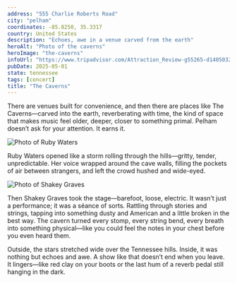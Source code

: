 ```yaml
---
address: "555 Charlie Roberts Road"
city: "pelham"
coordinates: -85.8250, 35.3317
country: United States
description: "Echoes, awe in a venue carved from the earth"
heroAlt: "Photo of the caverns"
heroImage: "the-caverns"
infoUrl: "https://www.tripadvisor.com/Attraction_Review-g55265-d14050328-Reviews-The_Caverns-Pelham_Tennessee.html"
pubDate: 2025-05-01
state: tennessee
tags: [concert]
title: "The Caverns"
---
```


There are venues built for convenience, and then there are places like The Caverns—carved into the earth, reverberating with time, the kind of space that makes music feel older, deeper, closer to something primal. Pelham doesn’t ask for your attention. It earns it.

![Photo of Ruby Waters](/no-reserv-ai-tions/the-caverns-ruby-waters.webp)

Ruby Waters opened like a storm rolling through the hills—gritty, tender, unpredictable. Her voice wrapped around the cave walls, filling the pockets of air between strangers, and left the crowd hushed and wide-eyed.

![Photo of Shakey Graves](/no-reserv-ai-tions/the-caverns-shakey-graves.webp)

Then Shakey Graves took the stage—barefoot, loose, electric. It wasn’t just a performance; it was a séance of sorts. Rattling through stories and strings, tapping into something dusty and American and a little broken in the best way. The cavern turned every stomp, every string bend, every breath into something physical—like you could feel the notes in your chest before you even heard them.

Outside, the stars stretched wide over the Tennessee hills. Inside, it was nothing but echoes and awe. A show like that doesn’t end when you leave. It lingers—like red clay on your boots or the last hum of a reverb pedal still hanging in the dark.